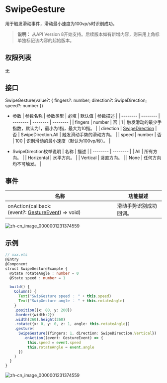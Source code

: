 # SwipeGesture

用于触发滑动事件，滑动最小速度为100vp/s时识别成功。

>  **说明：**
> 从API Version 8开始支持。后续版本如有新增内容，则采用上角标单独标记该内容的起始版本。


## 权限列表

无


## 接口

SwipeGesture(value?: { fingers?: number; direction?: SwipeDirection; speed?: number })

- 参数
  | 参数名称 | 参数类型 | 必填 | 默认值 | 参数描述 |
  | -------- | -------- | -------- | -------- | -------- |
  | fingers | number | 否 | 1 | 触发滑动的最少手指数，默认为1，最小为1指，最大为10指。 |
  | direction | [SwipeDirection](#swipedirection枚举说明) | 否 | SwipeDirection.All | 触发滑动手势的滑动方向。 |
  | speed | number | 否 | 100 | 识别滑动的最小速度（默认为100vp/秒）。 |

- SwipeDirection枚举说明
  | 名称 | 描述 |
  | -------- | -------- |
  | All | 所有方向。 |
  | Horizontal | 水平方向。 |
  | Vertical | 竖直方向。 |
  | None | 任何方向均不可触发。 |


## 事件

| 名称 | 功能描述 |
| -------- | -------- |
| onAction(callback:(event?:&nbsp;[GestureEvent](ts-gesture-settings.md))&nbsp;=&gt;&nbsp;void) | 滑动手势识别成功回调。 |


![zh-cn_image_0000001231374559](figures/zh-cn_image_0000001231374661.png)
## 示例

```ts
// xxx.ets
@Entry
@Component
struct SwipeGestureExample {
  @State rotateAngle : number = 0
  @State speed : number = 1

  build() {
    Column() {
      Text("SwipGesture speed ： " + this.speed)
      Text("SwipGesture angle ： " + this.rotateAngle)
    }
    .position({x: 80, y: 200})
    .border({width:2})
    .width(260).height(260)
    .rotate({x: 0, y: 0, z: 1, angle: this.rotateAngle})
    .gesture(
      SwipeGesture({fingers: 1, direction: SwipeDirection.Vertical})
        .onAction((event: GestureEvent) => {
          this.speed = event.speed
          this.rotateAngle = event.angle
      })
    )
  }
}
```

![zh-cn_image_0000001231374559](figures/zh-cn_image_0000001231374559.gif)
